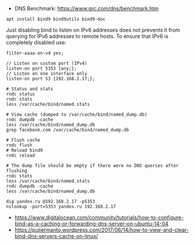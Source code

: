 * DNS Benchmark: https://www.grc.com/dns/benchmark.htm

```shell
apt install bind9 bind9utils bind9-doc
```

Just disabling bind to listen on IPv6 addresses does not prevents it from querying for
IPv6 addresses to remote hosts. To ensure that IPv6 is completely disabled use:
```
filter-aaaa-on-v4 yes;

// Listen on custom port (IPv4)
listen-on port 5353 {any;};
// Listen on one interface only
listen-on port 53 {192.168.2.17;};
```

```shell
# Status and stats
rndc status
rndc stats
less /var/cache/bind/named.stats

# View cache (dumped to /var/cache/bind/named_dump.db)
rndc dumpdb -cache
less /var/cache/bind/named_dump.db
grep facebook.com /var/cache/bind/named_dump.db

# Flush cache
rndc flush
# Reload bind9
rndc reload

# The dump file should be empty if there were no DNS queries after flushing
rndc stats
less /var/cache/bind/named.stats
rndc dumpdb -cache
less /var/cache/bind/named_dump.db
```

```shell
dig yandex.ru @192.168.2.17 -p5353
nslookup -port=5353 yandex.ru 192.168.2.17
```

* https://www.digitalocean.com/community/tutorials/how-to-configure-bind-as-a-caching-or-forwarding-dns-server-on-ubuntu-14-04
* https://pujiermanto.wordpress.com/2017/06/14/how-to-view-and-clear-bind-dns-servers-cache-on-linux/

